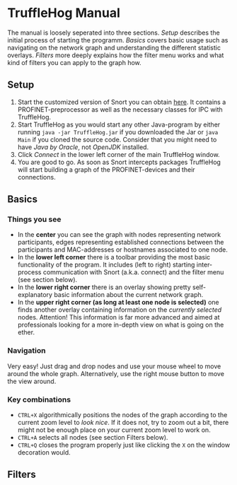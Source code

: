 # TruffleHog Manual
The manual is loosely seperated into three sections. *Setup* describes the initial process of starting the programm. *Basics* covers basic usage such as navigating on the network graph and understanding the different statistic overlays. *Filters* more deeply explains how the filter menu works and what kind of filters you can apply to the graph how. 

## Setup
1. Start the customized version of Snort you can obtain [here](https://github.com/404). It contains a PROFINET-preprocessor as well as the necessary classes for IPC with TruffleHog. 
2. Start TruffleHog as you would start any other Java-program by either running `java -jar TruffleHog.jar` if you downloaded the Jar or `java Main` if you cloned the source code. Consider that you might need to have *Java by Oracle*, not *OpenJDK* installed. 
3. Click *Connect* in the lower left corner of the main TruffleHog window. 
4. You are good to go. As soon as Snort intercepts packages TruffleHog will start building a graph of the PROFINET-devices and their connections.

## Basics

### Things you see

- In the **center** you can see the graph with nodes representing network participants, edges representing established connections between the participants and MAC-addresses or hostnames associated to one node.
- In the **lower left corner** there is a toolbar providing the most basic functionality of the program. It includes (left to right) starting inter-process communication with Snort (a.k.a. connect) and the filter menu (see section below).
- In the **lower right corner** there is an overlay showing pretty self-explanatory basic information about the current network graph.
- In the **upper right corner (as long at least one node is selected)** one finds another overlay containing information on the *currently selected* nodes. Attention! This information is far more advanced and aimed at professionals looking for a more in-depth view on what is going on the ether.

### Navigation
Very easy! Just drag and drop nodes and use your mouse wheel to move around the whole graph. Alternatively, use the right mouse button to move the view around.

### Key combinations
- `CTRL+X` algorithmically positions the nodes of the graph according to the current zoom level to *look nice*. If it does not, try to zoom out a bit, there might not be enough place on your current zoom level to work on.
- `CTRL+A` selects all nodes (see section Filters below).
- `CTRL+Q` closes the program properly just like clicking the `X` on the window decoration would.

## Filters
